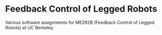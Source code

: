 # Feedback Control of Legged Robots

Various software assignments for ME292B (Feedback Control of Legged Robots) at UC Berkeley. 
